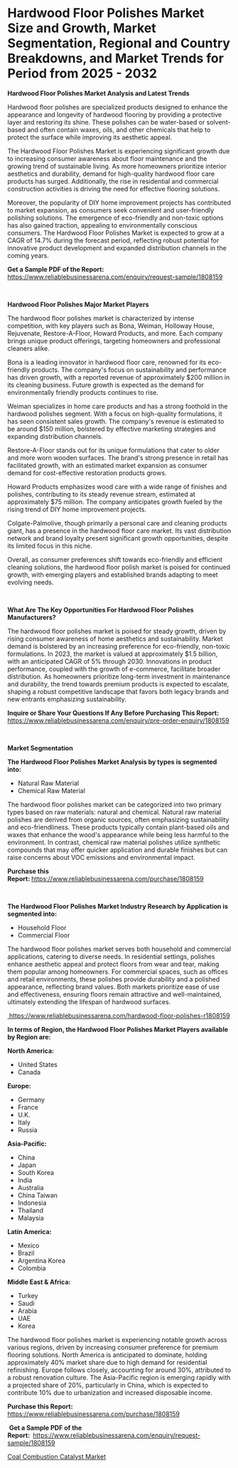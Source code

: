 <p><h1>Hardwood Floor Polishes Market Size and Growth, Market Segmentation, Regional and Country Breakdowns, and Market Trends for Period from 2025 -  2032</h1></p><p><strong>Hardwood Floor Polishes Market Analysis and Latest Trends</strong></p>
<p><p>Hardwood floor polishes are specialized products designed to enhance the appearance and longevity of hardwood flooring by providing a protective layer and restoring its shine. These polishes can be water-based or solvent-based and often contain waxes, oils, and other chemicals that help to protect the surface while improving its aesthetic appeal.</p><p>The Hardwood Floor Polishes Market is experiencing significant growth due to increasing consumer awareness about floor maintenance and the growing trend of sustainable living. As more homeowners prioritize interior aesthetics and durability, demand for high-quality hardwood floor care products has surged. Additionally, the rise in residential and commercial construction activities is driving the need for effective flooring solutions.</p><p>Moreover, the popularity of DIY home improvement projects has contributed to market expansion, as consumers seek convenient and user-friendly polishing solutions. The emergence of eco-friendly and non-toxic options has also gained traction, appealing to environmentally conscious consumers. The Hardwood Floor Polishes Market is expected to grow at a CAGR of 14.7% during the forecast period, reflecting robust potential for innovative product development and expanded distribution channels in the coming years.</p></p>
<p><strong>Get a Sample PDF of the Report:&nbsp;</strong> <a href="https://www.reliablebusinessarena.com/enquiry/request-sample/1808159?utm_campaign=2518&utm_medium=2&utm_source=Github&utm_content=ia&utm_term=01042025&utm_id=hardwood-floor-polishes">https://www.reliablebusinessarena.com/enquiry/request-sample/1808159</a></p>
<p>&nbsp;</p>
<p><strong>Hardwood Floor Polishes Major Market Players</strong></p>
<p><p>The hardwood floor polishes market is characterized by intense competition, with key players such as Bona, Weiman, Holloway House, Rejuvenate, Restore-A-Floor, Howard Products, and more. Each company brings unique product offerings, targeting homeowners and professional cleaners alike.</p><p>Bona is a leading innovator in hardwood floor care, renowned for its eco-friendly products. The company's focus on sustainability and performance has driven growth, with a reported revenue of approximately $200 million in its cleaning business. Future growth is expected as the demand for environmentally friendly products continues to rise.</p><p>Weiman specializes in home care products and has a strong foothold in the hardwood polishes segment. With a focus on high-quality formulations, it has seen consistent sales growth. The company's revenue is estimated to be around $150 million, bolstered by effective marketing strategies and expanding distribution channels.</p><p>Restore-A-Floor stands out for its unique formulations that cater to older and more worn wooden surfaces. The brand's strong presence in retail has facilitated growth, with an estimated market expansion as consumer demand for cost-effective restoration products grows.</p><p>Howard Products emphasizes wood care with a wide range of finishes and polishes, contributing to its steady revenue stream, estimated at approximately $75 million. The company anticipates growth fueled by the rising trend of DIY home improvement projects.</p><p>Colgate-Palmolive, though primarily a personal care and cleaning products giant, has a presence in the hardwood floor care market. Its vast distribution network and brand loyalty present significant growth opportunities, despite its limited focus in this niche.</p><p>Overall, as consumer preferences shift towards eco-friendly and efficient cleaning solutions, the hardwood floor polish market is poised for continued growth, with emerging players and established brands adapting to meet evolving needs.</p></p>
<p>&nbsp;</p>
<p><strong>What Are The Key Opportunities For Hardwood Floor Polishes Manufacturers?</strong></p>
<p><p>The hardwood floor polishes market is poised for steady growth, driven by rising consumer awareness of home aesthetics and sustainability. Market demand is bolstered by an increasing preference for eco-friendly, non-toxic formulations. In 2023, the market is valued at approximately $1.5 billion, with an anticipated CAGR of 5% through 2030. Innovations in product performance, coupled with the growth of e-commerce, facilitate broader distribution. As homeowners prioritize long-term investment in maintenance and durability, the trend towards premium products is expected to escalate, shaping a robust competitive landscape that favors both legacy brands and new entrants emphasizing sustainability.</p></p>
<p><strong>Inquire or Share Your Questions If Any Before Purchasing This Report:</strong> <a href="https://www.reliablebusinessarena.com/enquiry/pre-order-enquiry/1808159?utm_campaign=2518&utm_medium=2&utm_source=Github&utm_content=ia&utm_term=01042025&utm_id=hardwood-floor-polishes">https://www.reliablebusinessarena.com/enquiry/pre-order-enquiry/1808159</a></p>
<p>&nbsp;</p>
<p><strong>Market Segmentation</strong></p>
<p><strong>The Hardwood Floor Polishes Market Analysis by types is segmented into:</strong></p>
<p><ul><li>Natural Raw Material</li><li>Chemical Raw Material</li></ul></p>
<p><p>The hardwood floor polishes market can be categorized into two primary types based on raw materials: natural and chemical. Natural raw material polishes are derived from organic sources, often emphasizing sustainability and eco-friendliness. These products typically contain plant-based oils and waxes that enhance the wood's appearance while being less harmful to the environment. In contrast, chemical raw material polishes utilize synthetic compounds that may offer quicker application and durable finishes but can raise concerns about VOC emissions and environmental impact.</p></p>
<p><strong>Purchase this Report:&nbsp;</strong><a href="https://www.reliablebusinessarena.com/purchase/1808159?utm_campaign=2518&utm_medium=2&utm_source=Github&utm_content=ia&utm_term=01042025&utm_id=hardwood-floor-polishes">https://www.reliablebusinessarena.com/purchase/1808159</a></p>
<p>&nbsp;</p>
<p><strong>The Hardwood Floor Polishes Market Industry Research by Application is segmented into:</strong></p>
<p><ul><li>Household Floor</li><li>Commercial Floor</li></ul></p>
<p><p>The hardwood floor polishes market serves both household and commercial applications, catering to diverse needs. In residential settings, polishes enhance aesthetic appeal and protect floors from wear and tear, making them popular among homeowners. For commercial spaces, such as offices and retail environments, these polishes provide durability and a polished appearance, reflecting brand values. Both markets prioritize ease of use and effectiveness, ensuring floors remain attractive and well-maintained, ultimately extending the lifespan of hardwood surfaces.</p></p>
<p><a href="https://www.reliablebusinessarena.com/hardwood-floor-polishes-r1808159?utm_campaign=2518&utm_medium=2&utm_source=Github&utm_content=ia&utm_term=01042025&utm_id=hardwood-floor-polishes">&nbsp;https://www.reliablebusinessarena.com/hardwood-floor-polishes-r1808159</a></p>
<p><strong>In terms of Region, the Hardwood Floor Polishes Market Players available by Region are:</strong></p>
<p>
    <p> <strong> North America: </strong>
        <ul>
            <li>United States</li>
            <li>Canada</li>
        </ul>
        </p> 
    <p> <strong> Europe: </strong>
        <ul>
            <li>Germany</li>
            <li>France</li>
            <li>U.K.</li>
            <li>Italy</li>
            <li>Russia</li>
        </ul>
        </p> 
    <p> <strong> Asia-Pacific: </strong>
        <ul>
            <li>China</li>
            <li>Japan</li>
            <li>South Korea</li>
            <li>India</li>
            <li>Australia</li>
            <li>China Taiwan</li>
            <li>Indonesia</li>
            <li>Thailand</li>
            <li>Malaysia</li>
        </ul>
        </p> 
    <p> <strong> Latin America: </strong>
        <ul>
            <li>Mexico</li>
            <li>Brazil</li>
            <li>Argentina Korea</li>
            <li>Colombia</li>
        </ul>
        </p> 
    <p> <strong> Middle East & Africa: </strong>
        <ul>
            <li>Turkey</li>
            <li>Saudi</li>
            <li>Arabia</li>
            <li>UAE</li>
            <li>Korea</li>
        </ul>
    </p>
    </p>
<p><p>The hardwood floor polishes market is experiencing notable growth across various regions, driven by increasing consumer preference for premium flooring solutions. North America is anticipated to dominate, holding approximately 40% market share due to high demand for residential refinishing. Europe follows closely, accounting for around 30%, attributed to a robust renovation culture. The Asia-Pacific region is emerging rapidly with a projected share of 20%, particularly in China, which is expected to contribute 10% due to urbanization and increased disposable income.</p></p>
<p><strong>Purchase this Report: </strong><a href="https://www.reliablebusinessarena.com/purchase/1808159?utm_campaign=2518&utm_medium=2&utm_source=Github&utm_content=ia&utm_term=01042025&utm_id=hardwood-floor-polishes">https://www.reliablebusinessarena.com/purchase/1808159</a></p>
<p>&nbsp;<strong>Get a Sample PDF of the Report:&nbsp;&nbsp;</strong><a href="https://www.reliablebusinessarena.com/enquiry/request-sample/1808159?utm_campaign=2518&utm_medium=2&utm_source=Github&utm_content=ia&utm_term=01042025&utm_id=hardwood-floor-polishes">https://www.reliablebusinessarena.com/enquiry/request-sample/1808159</a></p>
<p><strong></strong></p>
<p><p><a href="https://github.com/krinerstormy331/Market-Research-Report-List-1/blob/main/coal-combustion-catalyst-market.md?utm_campaign=2518&utm_medium=2&utm_source=Github&utm_content=ia&utm_term=01042025&utm_id=hardwood-floor-polishes">Coal Combustion Catalyst Market</a></p></p>
